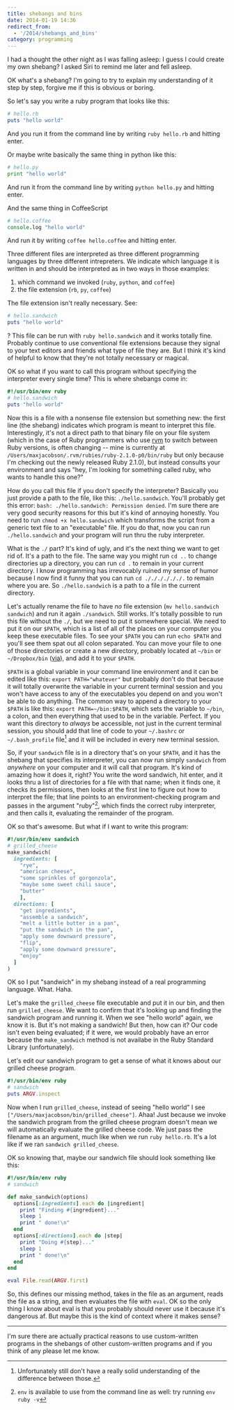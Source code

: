 ```yaml
---
title: shebangs and bins
date: 2014-01-19 14:36
redirect_from:
  - '/2014/shebangs_and_bins'
category: programming
---
```


I had a thought the other night as I was falling asleep: I guess I could create my own shebang? I asked Siri to remind me later and fell asleep.

OK what's a shebang? I'm going to try to explain my understanding of it step by step, forgive me if this is obvious or boring.

So let's say you write a ruby program that looks like this:

```ruby
# hello.rb
puts "hello world"
```

And you run it from the command line by writing `ruby hello.rb` and hitting enter.

Or maybe write basically the same thing in python like this:

```python
# hello.py
print "hello world"
```

And run it from the command line by writing `python hello.py` and hitting enter.

And the same thing in CoffeeScript

```coffee
# hello.coffee
console.log "hello world"
```

And run it by writing `coffee hello.coffee` and hitting enter.

Three different files are interpreted as three different programming languages by three different intrepreters. We indicate which language it is written in and should be interpreted as in two ways in those examples:

1. which command we invoked (`ruby`, `python`, and `coffee`)
1. the file extension (`rb`, `py`, `coffee`)

The file extension isn't really necessary. See:

```ruby
# hello.sandwich
puts "hello world"
```

? This file can be run with `ruby hello.sandwich` and it works totally fine. Probably continue to use conventional file extensions because they signal to your text editors and friends what type of file they are. But I think it's kind of helpful to know that they're not totally necessary or magical.

OK so what if you want to call this program without specifying the interpreter every single time? This is where shebangs come in:

```ruby
#!/usr/bin/env ruby
# hello.sandwich
puts "hello world"
```

Now this is a file with a nonsense file extension but something new: the first line (the shebang) indicates which program is meant to interpret this file. Interestingly, it's not a direct path to that binary file on your file system (which in the case of Ruby programmers who use [rvm](http://rvm.io) to switch between Ruby versions, is often changing -- mine is currently at `/Users/maxjacobson/.rvm/rubies/ruby-2.1.0-p0/bin/ruby` but only because I'm checking out the newly released Ruby 2.1.0), but instead consults your environment and says "hey, I'm looking for something called ruby, who wants to handle this one?"

How do you call this file if you don't specify the interpreter? Basically you just provide a path to the file, like this: `./hello.sandwich`. You'll probably get this error: `bash: ./hello.sandwich: Permission denied`. I'm sure there are very good security reasons for this but it's kind of annoying honestly. You need to run `chmod +x hello.sandwich` which transforms the script from a generic text file to an "executable" file. If you do that, now you can run `./hello.sandwich` and your program will run thru the ruby interpreter.

What is the `./` part? It's kind of ugly, and it's the next thing we want to get rid of. It's a path to the file. The same way you might run `cd ..` to change directories up a directory, you can run `cd .` to remain in your current directory. I know programming has irrevocably ruined my sense of humor because I now find it funny that you can run `cd ././././././.` to remain where you are. So `./hello.sandwich` is a path to a file in the current directory.

Let's actually rename the file to have *no* file extension (`mv hello.sandwich sandwich`) and run it again `./sandwich`. Still works. It's totally possible to run this file without the `./`, but we need to put it somewhere special. We need to put it on our `$PATH`, which is a list of all of the places on your computer you keep these executable files. To see your `$PATH` you can run `echo $PATH` and you'll see them spat out all colon separated. You can move your file to one of those directories or create a new directory, probably located at `~/bin` or `~/Dropbox/bin` ([via](http://www.leancrew.com/all-this/2013/05/dropboxbin/)), and add it to your `$PATH`.

`$PATH` is a global variable in your command line environment and it can be edited like this: `export PATH="whatever"` but probably don't do that because it will totally overwrite the variable in your current terminal session and you won't have access to any of the executables you depend on and you won't be able to do anything. The common way to append a directory to your `$PATH` is like this: `export PATH=~/bin:$PATH`, which sets the variable to `~/bin`, a colon, and then everything that used to be in the variable. Perfect. If you want this directory to *always* be accessible, not just in the current terminal session, you should add that line of code to your `~/.bashrc` or `~/.bash_profile` file[^1] and it will be included in every new terminal session.

So, if your `sandwich` file is in a directory that's on your `$PATH`, and it has the shebang that specifies its interpreter, you can now run simply `sandwich` from *anywhere* on your computer and it will call that program. It's kind of amazing how it does it, right? You write the word sandwich, hit enter, and it looks thru a list of directories for a file with that name; when it finds one, it checks its permissions, then looks at the first line to figure out how to interpret the file; that line points to an environment-checking program and passes in the argument "ruby"[^2], which finds the correct ruby interpreter, and then calls it, evaluating the remainder of the program.

[^1]: Unfortunately still don't have a really solid understanding of the difference between those.

[^2]: `env` is available to use from the command line as well: try running `env ruby -v`

OK so that's awesome. But what if I want to write this program:

```ruby
#!/usr/bin/env sandwich
# grilled_cheese
make_sandwich(
  ingredients: [
    "rye",
    "american cheese",
    "some sprinkles of gorgonzola",
    "maybe some sweet chili sauce",
    "butter"
    ],
  directions: [
    "get ingredients",
    "assemble a sandwich",
    "melt a little butter in a pan",
    "put the sandwich in the pan",
    "apply some downward pressure",
    "flip",
    "apply some downward pressure",
    "enjoy"
  ]
)
```

OK so I put "sandwich" in my shebang instead of a real programming language. What. Haha.

Let's make the `grilled_cheese` file executable and put it in our bin, and then run `grilled_cheese`. We want to confirm that it's looking up and finding the sandwich program and running it. When we see "hello world" again, we know it is. But it's not making a sandwich! But then, how can it? Our code isn't even being evaluated; if it were, we would probably have an error because the `make_sandwich` method is not availabe in the Ruby Standard Library (unfortunately).

Let's edit our sandwich program to get a sense of what it knows about our grilled cheese program.

```ruby
#!/usr/bin/env ruby
# sandwich
puts ARGV.inspect
```

Now when I run `grilled_cheese`, instead of seeing "hello world" I see `["/Users/maxjacobson/bin/grilled_cheese"]`. Ahaa! Just because we invoke the sandwich program from the grilled cheese program doesn't mean we will automatically evaluate the grilled cheese code. We just pass the filename as an argument, much like when we run `ruby hello.rb`. It's a lot like if we ran `sandwich grilled_cheese`.

OK so knowing that, maybe our sandwich file should look something like this:

```ruby
#!/usr/bin/env ruby
# sandwich

def make_sandwich(options)
  options[:ingredients].each do |ingredient|
    print "Finding #{ingredient}..."
    sleep 1
    print " done!\n"
  end
  options[:directions].each do |step|
    print "Doing #{step}..."
    sleep 1
    print " done!\n"
  end
end

eval File.read(ARGV.first)
```

So, this defines our missing method, takes in the file as an argument, reads the file as a string, and then evaluates the file with `eval`. OK so the only thing I know about eval is that you probably should never use it because it's dangerous af. But maybe this is the kind of context where it makes sense?

* * *

I'm sure there are actually practical reasons to use custom-written programs in the shebangs of other custom-written programs and if you think of any please let me know.
